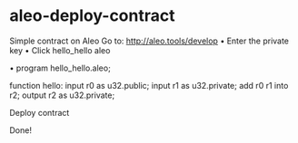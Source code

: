 # aleo-deploy-contract
Simple contract on Aleo
Go to: http://aleo.tools/develop
• Enter the private key
• Click hello_hello aleo

•  program hello_hello.aleo;

function hello:
    input r0 as u32.public;
    input r1 as u32.private;
    add r0 r1 into r2;
    output r2 as u32.private;

  Deploy contract

Done!
